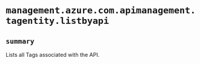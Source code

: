 # `management.azure.com.apimanagement.tagentity.listbyapi`

## `summary`
Lists all Tags associated with the API.


